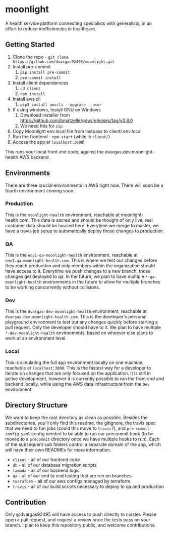 # moonlight

A health service platform connecting specialists with generalists, in an effort to reduce inefficiencies in healthcare.

## Getting Started

1. Clone the repo - `git clone https://github.com/dvargas92495/moonlight.git`
1. Install pre-commit
   1. `pip install pre-commit`
   1. `pre-commit install`
1. Install client dependencies
   1. `cd client`
   1. `npm install`
1. Install aws cli
   1. `pip3 install awscli --upgrade --user`
1. If using windows, Install GNU on Windows
   1. Download installer from https://github.com/bmatzelle/gow/releases/tag/v0.8.0
   2. We need this for `zip`
1. Copy Moonlight env.local file from lastpass to client/.env.local
1. Run the frontend - `npm start` (while in `client/`)
1. Access the app at `localhost:3000`!

This runs your local front end code, against the dvargas.dev.moonlight-health AWS backend.

## Environments

There are three crucial environments in AWS right now. There will soon be a fourth environment coming soon.

### Production

This is the `moonlight-health` environment, reachable at moonlight-health.com. This data is sacred and should be thought of only
live, real customer data should be housed here. Everytime we merge to master, we have a travis job setup to automatically deploy
those changes to production.

### QA

This is the `env1-qa-moonlight-health` environment, reachable at `env1.qa.moonlight-health.com`. This is where we test
our changes before they reach production and only members within the organization should have access to it. Everytime we
push changes to a new branch, those changes get deployed to qa. In the future, we plan to have multiple `*-qa-moonlight-health`
environments in the future to allow for multiple branches to be working concurrently without collisions.

### Dev

This is the `dvargas-dev-moonlight-health` environment, reachable at `dvargas.dev.moonlight-health.com`. This is the developer's
personal playground environment to test out any changes quickly before starting a pull request. Only the developer should have
to it. We plan to have multiple `*-dev-moonlight-health` environments, based on whoever else plans to work at an environment level.

### Local

This is simulating the full app environment locally on one machine, reachable at `localhost:3000`. This is the fastest way
for a developer to iterate on changes that are only focused on the application. It is still in active development, however it
is currently possible to run the front end and backend locally, while using the AWS data infrastructure from the `Dev` environment.

## Directory Structure

We want to keep the root directory as clean as possible. Besides the subdirectories, you'll only find this readme, the gitignore, the
travis spec that we need to fun jobs (could this move to `travis`?), and `pre-commit-config.yaml` config needed to be able to run our
precommit hook (to be moved to a `precommit` directory once we have multiple hooks to run). Each of the subsequent sub folders control
a separate domain of the app, which will have their own READMEs for more information.

- `client` - all of our frontend code
- `db` - all of our database migration scripts
- `lambda` - all of our backend logic
- `qa` - all of our end to end testing that are run on branches
- `terraform` - all of our aws configs managed by terraform
- `travis` - all of our build scripts necessary to deploy to qa and production

## Contribution

Only @dvargas92495 will have access to push directly to master. Please open a pull request, and request a review once the tests pass
on your branch. I plan to keep this repository public, and welcome contributions.
